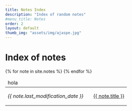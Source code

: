 ```yaml
---
title: Notes Index
description: "Index of random notes"
#menu_title: Notes
order: 2
layout: default
thumb_img: "assets/img/ajaspe.jpg"
---
```


# Index of notes


<div class="row px-3">
	<table class="table table-dark table-sm table-borderless table-striped">
		<thead><tr class="bg-warning text-white border-bottom"><td class="display-6 brand-color">hola</td></tr></thead>
		<tbody class="table-borderless">
			  {% for note in site.notes %}
				<tr>
					<td class="text-warning col-1"><p class="text-end"><em>{{ note.last_modification_date }}</em></p></td>
					<td></td>
					<td><a href="{{ note.url }}">{{ note.title }}</a></td>
				</tr>
				{% endfor %}
		</tbody>
	</table>
</div>